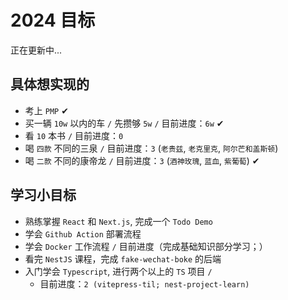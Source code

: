 # 2024 目标

正在更新中...

## 具体想实现的

- 考上 `PMP` ✔
- 买一辆 `10w` 以内的车 `/` 先攒够 `5w` `/` 目前进度：`6w` ✔
- 看 `10` 本书 `/` 目前进度：`0`
- 喝 `四款` 不同的三泉 `/` 目前进度：`3` (`老贵兹`, `老克里克`, `阿尔芒和盖斯顿`)
- 喝 `二款` 不同的康帝龙 `/` 目前进度：`3` (`酒神玫瑰`, `蓝血`, `紫葡萄`) ✔

## 学习小目标

- 熟练掌握 `React` 和 `Next.js`, 完成一个 `Todo Demo`
- 学会 `Github Action` 部署流程
- 学会 `Docker` 工作流程 `/` 目前进度（完成基础知识部分学习；）
- 看完 `NestJS` 课程，完成 `fake-wechat-boke` 的后端
- 入门学会 `Typescript`, 进行两个以上的 `TS` 项目 `/` 
  - 目前进度：`2 (vitepress-til; nest-project-learn)`